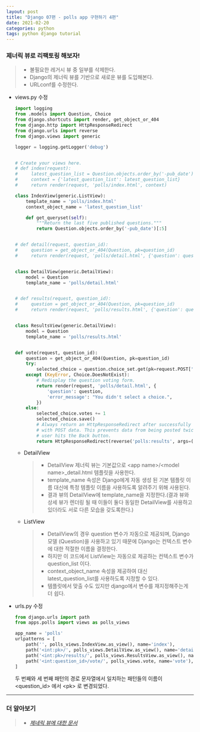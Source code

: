 ```yaml
---
layout: post
title: "Django 07편 - polls app 구현하기 4편"
date: 2021-02-20
categories: python
tags: python django tutorial
---
```


### 제너릭 뷰로 리팩토링 해보자!
>* 불필요한 레거시 뷰 중 일부를 삭제한다.
>* Django의 제너릭 뷰를 기반으로 새로운 뷰를 도입해본다.
>* URLconf를 수정한다.

- views.py 수정
    ```python
    import logging
    from .models import Question, Choice
    from django.shortcuts import render, get_object_or_404
    from django.http import HttpResponseRedirect
    from django.urls import reverse
    from django.views import generic

    logger = logging.getLogger('debug')


    # Create your views here.
    # def index(request):
    #     latest_question_list = Question.objects.order_by('-pub_date')[:5]
    #     context = {'latest_question_list': latest_question_list}
    #     return render(request, 'polls/index.html', context)

    class IndexView(generic.ListView):
        template_name = 'polls/index.html'
        context_object_name = 'latest_question_list'

        def get_queryset(self):
            """Return the last five published questions."""
            return Question.objects.order_by('-pub_date')[:5]


    # def detail(request, question_id):
    #     question = get_object_or_404(Question, pk=question_id)
    #     return render(request, 'polls/detail.html', {'question': question})


    class DetailView(generic.DetailView):
        model = Question
        template_name = 'polls/detail.html'


    # def results(request, question_id):
    #     question = get_object_or_404(Question, pk=question_id)
    #     return render(request, 'polls/results.html', {'question': question})


    class ResultsView(generic.DetailView):
        model = Question
        template_name = 'polls/results.html'


    def vote(request, question_id):
        question = get_object_or_404(Question, pk=question_id)
        try:
            selected_choice = question.choice_set.get(pk=request.POST['choice'])
        except (KeyError, Choice.DoesNotExist):
            # Redisplay the question voting form.
            return render(request, 'polls/detail.html', {
                'question': question,
                'error_message': "You didn't select a choice.",
            })
        else:
            selected_choice.votes += 1
            selected_choice.save()
            # Always return an HttpResponseRedirect after successfully dealing
            # with POST data. This prevents data from being posted twice if a
            # user hits the Back button.
            return HttpResponseRedirect(reverse('polls:results', args=(question.id,)))

    ```
    - DetailView
        >* DetailView 제너릭 뷰는 기본값으로 \<app name>/\<model name>_detail.html 템플릿을 사용한다.
        >* template_name 속성은 Django에게 자동 생성 된 기본 템플릿 이름 대신에 특정 템플릿 이름을 사용하도록 알려주기 위해 사용된다.
        >* 결과 뷰의 DetailView에 template_name을 지정한다.(결과 뷰와 상세 뷰가 렌더링 될 때 이들이 둘다 동일한 DetailView를 사용하고 있더라도 서로 다른 모습을 갖도록한다.)
    - ListView
        >* DetailView의 경우 question 변수가 자동으로 제공되며, Django 모델 (Question)을 사용하고 있기 때문에 Django는 컨텍스트 변수에 대한 적절한 이름을 결정한다.
        >* 하지만 이 코드에서 ListView는 자동으로 제공하는 컨텍스트 변수가 question_list 이다.
        >* context_object_name 속성을 제공하여 대신 latest_question_list를 사용하도록 지정할 수 있다.
        >* 템플릿에서 맞출 수도 있지만 django에서 변수를 재지정해주는게 더 쉽다.

- urls.py 수정
    ```python
    from django.urls import path
    from apps.polls import views as polls_views

    app_name = 'polls'
    urlpatterns = [
        path('', polls_views.IndexView.as_view(), name='index'),
        path('<int:pk>/', polls_views.DetailView.as_view(), name='detail'),
        path('<int:pk>/results/', polls_views.ResultsView.as_view(), name='results'),
        path('<int:question_id>/vote/', polls_views.vote, name='vote'),
    ]
    ``` 
    두 번째와 세 번째 패턴의 경로 문자열에서 일치하는 패턴들의 이름이 \<question_id> 에서 \<pk> 로 변경되었다.

---

### 더 알아보기
>* [*제네릭 뷰에 대한 문서*](https://docs.djangoproject.com/ko/3.1/topics/class-based-views/)